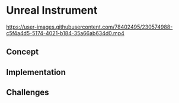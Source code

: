 # Unreal Instrument

https://user-images.githubusercontent.com/78402495/230574988-c5f4a4d5-5174-4021-b184-35a66ab634d0.mp4

## Concept


## Implementation


## Challenges